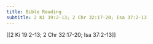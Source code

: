 ```yaml
---
title: Bible Reading
subtitle: 2 Ki 19:2-13; 2 Chr 32:17-20; Isa 37:2-13
---
```


[[2 Ki 19:2-13; 2 Chr 32:17-20; Isa 37:2-13]]